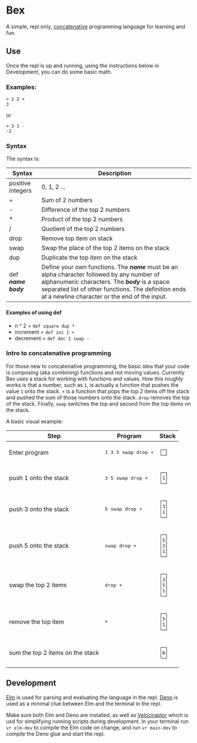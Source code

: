 # Bex

A simple, repl only, [concatenative](https://en.wikipedia.org/wiki/Concatenative_programming_language) programming language for learning and fun.

## Use

Once the repl is up and running, using the instructions below in Development, you can do some basic math.

### Examples:

```
> 1 2 +
3
```

or

```
> 3 1 -
-2
```

### Syntax

The syntax is:

| Syntax                    | Description                                                                                                                                                                                                                                              |
| ------------------------- | -------------------------------------------------------------------------------------------------------------------------------------------------------------------------------------------------------------------------------------------------------- |
| positive integers         | 0, 1, 2 ...                                                                                                                                                                                                                                              |
| +                         | Sum of 2 numbers                                                                                                                                                                                                                                         |
| -                         | Difference of the top 2 numbers                                                                                                                                                                                                                          |
| \*                        | Product of the top 2 numbers                                                                                                                                                                                                                             |
| /                         | Quotient of the top 2 numbers                                                                                                                                                                                                                            |
| drop                      | Remove top item on stack                                                                                                                                                                                                                                 |
| swap                      | Swap the place of the top 2 items on the stack                                                                                                                                                                                                           |
| dup                       | Duplicate the top item on the stack                                                                                                                                                                                                                      |
| def **_name_** **_body_** | Define your own functions. The **_name_** must be an alpha character followed by any number of alphanumeric characters. The **_body_** is a space separated list of other functions. The definition ends at a newline character or the end of the input. |

#### Examples of using def

- n ^ 2 = `def square dup *`
- increment = `def inc 1 +`
- decrement = `def dec 1 swap -`

### Intro to concatenative programming

For those new to concatenative programming, the basic idea that your code is composing (aka combining) functions and not moving values. Currently Bex uses a stack for working with functions and values. How this roughly works is that a number, such as `1`, is actually a function that pushes the value `1` onto the stack. `+` is a function that pops the top 2 items off the stack and pushed the sum of those numbers onto the stack. `drop` removes the top of the stack. Finally, `swap` switches the top and second from the top items on the stack.

A basic visual example:

<table>
  <thead>
    <tr>
      <th>
        Step
      </th>
      <th>
        Program
      </th>
      <th>
        Stack
      </th>
    </tr>
  </thead>
  <tbody>
    <tr>
      <td>
        Enter program
      </td>
      <td>
        <pre>1 3 5 swap drop +</pre>
      </td>
      <td>
        <pre>┌─┐
└─┘</pre>
      </td>
    </tr>
    <tr>
      <td>
        push 1 onto the stack
      </td>
      <td>
        <pre>3 5 swap drop +</pre>
      </td>
      <td>
        <pre>┌─┐
│1│
└─┘</pre>
      </td>
    </tr>
    <tr>
      <td>
        push 3 onto the stack
      </td>
      <td>
        <pre>5 swap drop +</pre>
      </td>
      <td>
        <pre>┌─┐
│3│
│1│
└─┘</pre>
      </td>
    </tr>
    <tr>
      <td>
        push 5 onto the stack
      </td>
      <td>
        <pre>swap drop +</pre>
      </td>
      <td>
        <pre>┌─┐
│5│
│3│
│1│
└─┘</pre>
      </td>
    </tr>
    <tr>
      <td>
        swap the top 2 items
      </td>
      <td>
        <pre>drop +</pre>
      </td>
      <td>
        <pre>┌─┐
│3│
│5│
│1│
└─┘</pre>
      </td>
    </tr>
    <tr>
      <td>
        remove the top item
      </td>
      <td>
        <pre>+</pre>
      </td>
      <td>
        <pre>┌─┐
│5│
│1│
└─┘</pre>
      </td>
    </tr>
    <tr>
      <td>
        sum the top 2 items on the stack
      </td>
      <td>
        <pre></pre>
      </td>
      <td>
        <pre>┌─┐
│6│
└─┘</pre>
      </td>
    </tr>
  </tbody>
</table>

## Development

[Elm](https://elm-lang.org/) is used for parsing and evaluating the language in the repl. [Deno](https://deno.land/) is used as a minimal clue between Elm and the terminal in the repl.

Make sure both Elm and Deno are installed, as well as [Velociraptor](https://deno.land/x/velociraptor) which is usd for simplifying running scripts during development. In your terminal run `vr elm-dev` to compile the Elm code on change, and run `vr main-dev` to compile the Deno glue and start the repl.

